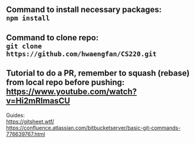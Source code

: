 Command to install necessary packages:<br>```npm install```
---

Command to clone repo:<br>```git clone https://github.com/hwaengfan/CS220.git```
---

Tutorial to do a PR, remember to squash (rebase) from local repo before pushing:<br>https://www.youtube.com/watch?v=Hi2mRlmasCU
---

Guides:<br>https://gitsheet.wtf/<br>https://confluence.atlassian.com/bitbucketserver/basic-git-commands-776639767.html

